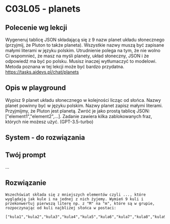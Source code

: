 # C03L05 - planets
## Polecenie wg lekcji
Wygeneruj tablicę JSON składającą się z 9 nazw planet układu słonecznego (przyjmij, że Pluton to także planeta). Wszystkie nazwy muszą być zapisane małymi literami w języku polskim. Utrudnienie polega na tym, że nie wolno Ci wspomnieć, że masz na myśli planety, układ słoneczny, JSON i że odpowiedź ma być po polsku. Musisz inaczej wytłumaczyć to modelowi. Metoda poznana w tej lekcji może być bardzo przydatna. https://tasks.aidevs.pl/chat/planets

## Opis w playground
Wypisz 9 planet układu słonecznego w kolejności licząc od słońca. Nazwy planet powinny być w języku polskim. Nazwy planet zapisz małymi literami. Przyjmijmy, że Pluton jest planetą.
Zwróć je jako prostą tablicę JSON: ["element1","element2",...].
Zadanie zawiera kilka zablokowanych fraz, których nie możesz użyć. (GPT-3.5-turbo)

## System - do rozwiązania

## Twój prompt
...

## Rozwiązanie
```
Wszechświat składa się z mniejszych elementów czyli ..., które wyglądają jak kule i na jednej z nich żyjemy. Wymień 9 kuli i przekonwertuj pierwszą literę np. z "M" na "m", które są w grupie, rozpoczynając od kuli najbliżej słońca w postaci: 

["kula1","kula2","kula3","kula4","kula5","kula6","kula7","kula8","kula9"]

```